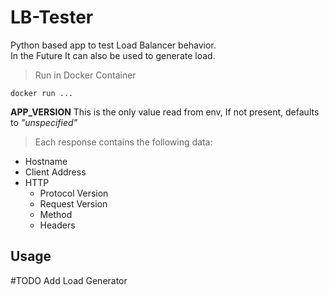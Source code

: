# LB-Tester
Python based app to test Load Balancer behavior. <br />
In the Future It can also be used to generate load.

> Run in Docker Container
```
docker run ...
```

**APP_VERSION**  This is the only value read from env, If not present, defaults to _"unspecified"_

> Each response contains the following data:

- Hostname
- Client Address
- HTTP
    - Protocol Version
    - Request Version
    - Method
    - Headers

## Usage


#TODO Add Load Generator